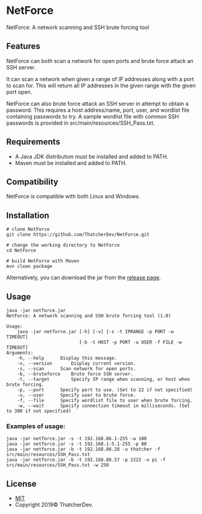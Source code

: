 # NetForce
NetForce: A network scanning and SSH brute forcing tool

## Features
NetForce can both scan a network for open ports and brute force attack an SSH server.

It can scan a network when given a range of IP addresses along with a port to scan for.
This will return all IP addresses in the given range with the given port open.

NetForce can also brute force attack an SSH server in attempt to obtain a password.
This requires a host address/name, port, user, and wordlist file containing passwords to try.
A sample wordlist file with common SSH passwords is provided in src/main/resources/SSH_Pass.txt.

## Requirements
- A Java JDK distribution must be installed and added to PATH.
- Maven must be installed and added to PATH.

## Compatibility
NetForce is compatible with both Linux and Windows.

## Installation
```
# clone NetForce
git clone https://github.com/ThatcherDev/NetForce.git

# change the working directory to NetForce
cd NetForce

# build NetForce with Maven
mvn clean package
```

Alternatively, you can download the jar from the [release page](https://github.com/ThatcherDev/NetForce/releases).

## Usage
```
java -jar netforce.jar
NetForce: A network scanning and SSH brute forcing tool (1.0)

Usage:
	java -jar netforce.jar [-h] [-v] [-s -t IPRANGE -p PORT -w TIMEOUT]
			       		   [-b -t HOST -p PORT -u USER -f FILE -w TIMEOUT]
Arguments:
	-h, --help		Display this message.
	-v, --version		Display current version.
	-s, --scan		Scan network for open ports.
	-b, --bruteforce	Brute force SSH server.
	-t, --target		Specify IP range when scanning, or host when brute forcing.
	-p, --port		Specify port to use. (Set to 22 if not specified)
	-u, --user		Specify user to brute force.
	-f, --file		Specify wordlist file to user when brute forcing.
	-w, --wait		Specify connection timeout in milliseconds. (Set to 300 if not specified)
```
### Examples of usage:
```
java -jar netforce.jar -s -t 192.168.86.1-255 -w 100
java -jar netforce.jar -s -t 192.168.1-5.1-255 -p 80
java -jar netforce.jar -b -t 192.168.86.28 -u thatcher -f src/main/resources/SSH_Pass.txt
java -jar netforce.jar -b -t 192.168.86.57 -p 2222 -u pi -f src/main/resources/SSH_Pass.txt -w 250
```

## License
- [MIT](https://choosealicense.com/licenses/mit/)
- Copyright 2019© ThatcherDev.
